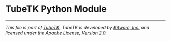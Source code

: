TubeTK Python Module
====================

---
*This file is part of [TubeTK](http://www.tubetk.org). TubeTK is developed by [Kitware, Inc.](https://www.kitware.com) and licensed under the [Apache License, Version 2.0](https://www.apache.org/licenses/LICENSE-2.0).*
